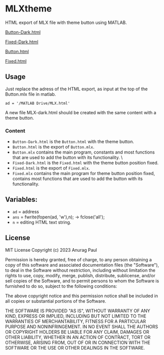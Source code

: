 # MLXtheme
HTML export of MLX file with theme button using MATLAB.

[Button-Dark.html](https://anuragpaul0.github.io/MLXtheme/Button-Dark.html)

[Fixed-Dark.html](https://anuragpaul0.github.io/MLXtheme/Fixed-Dark.html)

[Button.html](https://anuragpaul0.github.io/MLXtheme/Button.html)

[Fixed.html](https://anuragpaul0.github.io/MLXtheme/Fixed.html)

## Usage

Just replace the adress of the HTML export, as input at the top of the Button.mlx file in matlab.

```
ad = '/MATLAB Drive/MLX.html'
```
A new file MLX-dark.html should be created with the same content with a theme button.

### Content

* `Button-Dark.html` is the `Button.html` with the theme button.
* `Button.html` is the export of `Button.mlx`.
* `Button.mlx` contains the main program, constants and most functions that are used to add the button with its functionality.
\\
* `Fixed-Dark.html` is the `Fixed.html` with the theme button position fixed.
* `Fixed.html` is the export of `Fixed.mlx`.
* `Fixed.mlx` contains the main program for theme button position fixed, contains most functions that are used to add the button with its functionality.

## Variables:
* `ad`   =  address
* `ans`  =  fwrite(fopen(ad, 'w'),n);    ->    fclose('all');
* `n`    =  editing HTML text string.

## License

MIT License
Copyright (c) 2023 Anurag Paul

Permission is hereby granted, free of charge, to any person obtaining a copy of this software and associated documentation files (the "Software"), to deal in the Software without restriction, including without limitation the rights to use, copy, modify, merge, publish, distribute, sublicense, and/or sell copies of the Software, and to permit persons to whom the Software is furnished to do so, subject to the following conditions:

The above copyright notice and this permission notice shall be included in all copies or substantial portions of the Software.

THE SOFTWARE IS PROVIDED "AS IS", WITHOUT WARRANTY OF ANY KIND, EXPRESS OR IMPLIED, INCLUDING BUT NOT LIMITED TO THE WARRANTIES OF MERCHANTABILITY, FITNESS FOR A PARTICULAR PURPOSE AND NONINFRINGEMENT. IN NO EVENT SHALL THE AUTHORS OR COPYRIGHT HOLDERS BE LIABLE FOR ANY CLAIM, DAMAGES OR OTHER LIABILITY, WHETHER IN AN ACTION OF CONTRACT, TORT OR OTHERWISE, ARISING FROM, OUT OF OR IN CONNECTION WITH THE SOFTWARE OR THE USE OR OTHER DEALINGS IN THE SOFTWARE.

